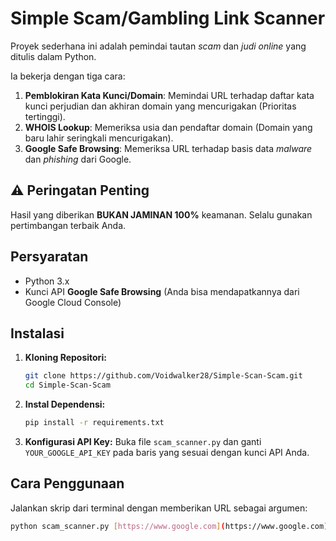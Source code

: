 # Simple Scam/Gambling Link Scanner

Proyek sederhana ini adalah pemindai tautan *scam* dan *judi online* yang ditulis dalam Python.

Ia bekerja dengan tiga cara:
1.  **Pemblokiran Kata Kunci/Domain**: Memindai URL terhadap daftar kata kunci perjudian dan akhiran domain yang mencurigakan (Prioritas tertinggi).
2.  **WHOIS Lookup**: Memeriksa usia dan pendaftar domain (Domain yang baru lahir seringkali mencurigakan).
3.  **Google Safe Browsing**: Memeriksa URL terhadap basis data *malware* dan *phishing* dari Google.

## ⚠️ Peringatan Penting
Hasil yang diberikan **BUKAN JAMINAN 100%** keamanan. Selalu gunakan pertimbangan terbaik Anda.

## Persyaratan
-   Python 3.x
-   Kunci API **Google Safe Browsing** (Anda bisa mendapatkannya dari Google Cloud Console)

## Instalasi

1.  **Kloning Repositori:**
    ```bash
    git clone https://github.com/Voidwalker28/Simple-Scan-Scam.git
    cd Simple-Scan-Scam
    ```

2.  **Instal Dependensi:**
    ```bash
    pip install -r requirements.txt
    ```

3.  **Konfigurasi API Key:**
    Buka file `scam_scanner.py` dan ganti `YOUR_GOOGLE_API_KEY` pada baris yang sesuai dengan kunci API Anda.

## Cara Penggunaan

Jalankan skrip dari terminal dengan memberikan URL sebagai argumen:

```bash
python scam_scanner.py [https://www.google.com](https://www.google.com)
